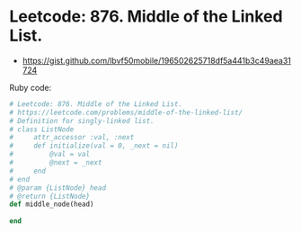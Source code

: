 # Leetcode: 876. Middle of the Linked List.

- https://gist.github.com/lbvf50mobile/196502625718df5a441b3c49aea31724
 
Ruby code:
```Ruby
# Leetcode: 876. Middle of the Linked List.
# https://leetcode.com/problems/middle-of-the-linked-list/
# Definition for singly-linked list.
# class ListNode
#     attr_accessor :val, :next
#     def initialize(val = 0, _next = nil)
#         @val = val
#         @next = _next
#     end
# end
# @param {ListNode} head
# @return {ListNode}
def middle_node(head)
    
end
```
